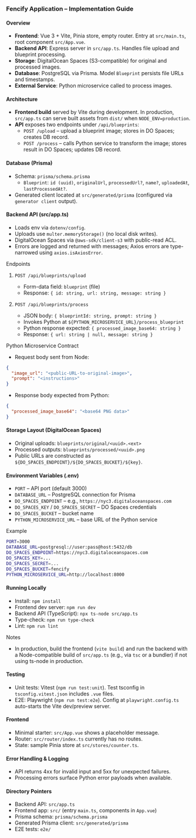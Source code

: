 ### Fencify Application – Implementation Guide

#### Overview

- **Frontend**: Vue 3 + Vite, Pinia store, empty router. Entry at `src/main.ts`, root component `src/App.vue`.
- **Backend API**: Express server in `src/app.ts`. Handles file upload and blueprint processing.
- **Storage**: DigitalOcean Spaces (S3-compatible) for original and processed images.
- **Database**: PostgreSQL via Prisma. Model `Blueprint` persists file URLs and timestamps.
- **External Service**: Python microservice called to process images.

#### Architecture

- **Frontend build** served by Vite during development. In production, `src/app.ts` can serve built assets from `dist/` when `NODE_ENV=production`.
- **API** exposes two endpoints under `/api/blueprints`:
  - `POST /upload` – upload a blueprint image; stores in DO Spaces; creates DB record.
  - `POST /process` – calls Python service to transform the image; stores result in DO Spaces; updates DB record.

#### Database (Prisma)

- Schema: `prisma/schema.prisma`
  - `Blueprint`: `id (uuid)`, `originalUrl`, `processedUrl?`, `name?`, `uploadedAt`, `lastProcessedAt?`.
- Generated client located at `src/generated/prisma` (configured via `generator client` output).

#### Backend API (src/app.ts)

- Loads env via `dotenv/config`.
- Uploads use `multer.memoryStorage()` (no local disk writes).
- DigitalOcean Spaces via `@aws-sdk/client-s3` with public-read ACL.
- Errors are logged and returned with messages; Axios errors are type-narrowed using `axios.isAxiosError`.

Endpoints

1. `POST /api/blueprints/upload`
   - Form-data field: `blueprint` (file)
   - Response: `{ id: string, url: string, message: string }`

2. `POST /api/blueprints/process`
   - JSON body: `{ blueprintId: string, prompt: string }`
   - Invokes Python at `${PYTHON_MICROSERVICE_URL}/process_blueprint`
   - Python response expected: `{ processed_image_base64: string }`
   - Response: `{ url: string | null, message: string }`

Python Microservice Contract

- Request body sent from Node:

```json
{
  "image_url": "<public-URL-to-original-image>",
  "prompt": "<instructions>"
}
```

- Response body expected from Python:

```json
{
  "processed_image_base64": "<base64 PNG data>"
}
```

#### Storage Layout (DigitalOcean Spaces)

- Original uploads: `blueprints/original/<uuid>.<ext>`
- Processed outputs: `blueprints/processed/<uuid>.png`
- Public URLs are constructed as `${DO_SPACES_ENDPOINT}/${DO_SPACES_BUCKET}/${key}`.

#### Environment Variables (.env)

- `PORT` – API port (default 3000)
- `DATABASE_URL` – PostgreSQL connection for Prisma
- `DO_SPACES_ENDPOINT` – e.g., `https://nyc3.digitaloceanspaces.com`
- `DO_SPACES_KEY` / `DO_SPACES_SECRET` – DO Spaces credentials
- `DO_SPACES_BUCKET` – bucket name
- `PYTHON_MICROSERVICE_URL` – base URL of the Python service

Example

```bash
PORT=3000
DATABASE_URL=postgresql://user:pass@host:5432/db
DO_SPACES_ENDPOINT=https://nyc3.digitaloceanspaces.com
DO_SPACES_KEY=...
DO_SPACES_SECRET=...
DO_SPACES_BUCKET=fencify
PYTHON_MICROSERVICE_URL=http://localhost:8000
```

#### Running Locally

- Install: `npm install`
- Frontend dev server: `npm run dev`
- Backend API (TypeScript): `npx ts-node src/app.ts`
- Type-check: `npm run type-check`
- Lint: `npm run lint`

Notes

- In production, build the frontend (`vite build`) and run the backend with a Node-compatible build of `src/app.ts` (e.g., via `tsc` or a bundler) if not using ts-node in production.

#### Testing

- Unit tests: Vitest (`npm run test:unit`). Test tsconfig in `tsconfig.vitest.json` includes `.vue` files.
- E2E: Playwright (`npm run test:e2e`). Config at `playwright.config.ts` auto-starts the Vite dev/preview server.

#### Frontend

- Minimal starter: `src/App.vue` shows a placeholder message.
- Router: `src/router/index.ts` currently has no routes.
- State: sample Pinia store at `src/stores/counter.ts`.

#### Error Handling & Logging

- API returns 4xx for invalid input and 5xx for unexpected failures.
- Processing errors surface Python error payloads when available.

#### Directory Pointers

- Backend API: `src/app.ts`
- Frontend app: `src/` (entry `main.ts`, components in `App.vue`)
- Prisma schema: `prisma/schema.prisma`
- Generated Prisma client: `src/generated/prisma`
- E2E tests: `e2e/`

